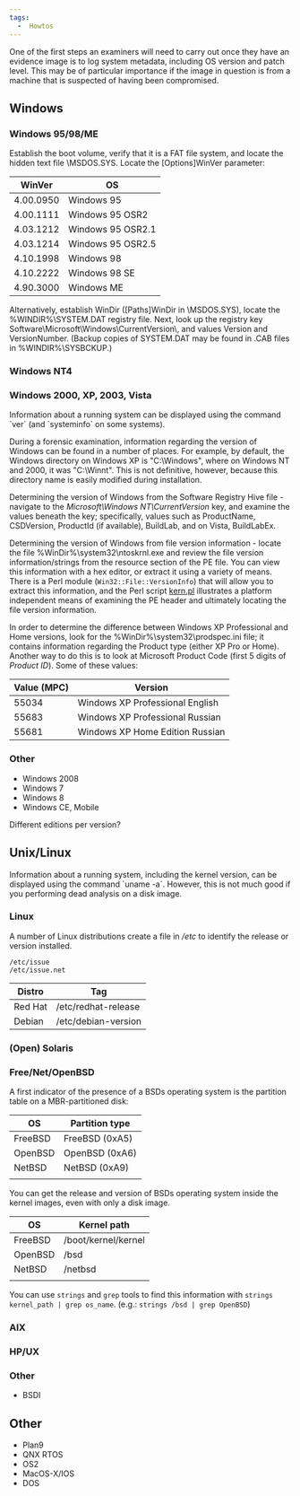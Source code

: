 ```yaml
---
tags:
  -  Howtos
---
```

One of the first steps an examiners will need to carry out once they
have an evidence image is to log system metadata, including OS version
and patch level. This may be of particular importance if the image in
question is from a machine that is suspected of having been compromised.

## Windows

### Windows 95/98/ME

Establish the boot volume, verify that it is a FAT file system, and
locate the hidden text file \MSDOS.SYS. Locate the \[Options\]WinVer
parameter:

| WinVer    | OS                |
|-----------|-------------------|
| 4.00.0950 | Windows 95        |
| 4.00.1111 | Windows 95 OSR2   |
| 4.03.1212 | Windows 95 OSR2.1 |
| 4.03.1214 | Windows 95 OSR2.5 |
| 4.10.1998 | Windows 98        |
| 4.10.2222 | Windows 98 SE     |
| 4.90.3000 | Windows ME        |

Alternatively, establish WinDir (\[Paths\]WinDir in \MSDOS.SYS), locate
the %WINDIR%\SYSTEM.DAT registry file. Next, look up the registry key
Software\Microsoft\Windows\CurrentVersion\\, and values Version and
VersionNumber. (Backup copies of SYSTEM.DAT may be found in .CAB files
in %WINDIR%\SYSBCKUP.)

### Windows NT4

### Windows 2000, XP, 2003, Vista

Information about a running system can be displayed using the command
\`ver\` (and \`systeminfo\` on some systems).

During a forensic examination, information regarding the version of
Windows can be found in a number of places. For example, by default, the
Windows directory on Windows XP is "C:\Windows", where on Windows NT and
2000, it was "C:\Winnt". This is not definitive, however, because this
directory name is easily modified during installation.

Determining the version of Windows from the Software Registry Hive
file - navigate to the *Microsoft\Windows NT\CurrentVersion* key, and
examine the values beneath the key; specifically, values such as
ProductName, CSDVersion, ProductId (if available), BuildLab, and on
Vista, BuildLabEx.

Determining the version of Windows from file version information -
locate the file %WinDir%\system32\ntoskrnl.exe and review the file
version information/strings from the resource section of the PE file.
You can view this information with a hex editor, or extract it using a
variety of means. There is a Perl module (`Win32::File::VersionInfo`)
that will allow you to extract this information, and the Perl script
[kern.pl](https://sourceforge.net/project/showfiles.php?group_id=164158&package_id=203967)
illustrates a platform independent means of examining the PE header and
ultimately locating the file version information.

In order to determine the difference between Windows XP Professional and
Home versions, look for the %WinDir%\system32\prodspec.ini file; it
contains information regarding the Product type (either XP Pro or Home).
Another way to do this is to look at Microsoft Product Code (first 5
digits of *Product ID*). Some of these values:

| Value (MPC) | Version                         |
|-------------|---------------------------------|
| 55034       | Windows XP Professional English |
| 55683       | Windows XP Professional Russian |
| 55681       | Windows XP Home Edition Russian |

### Other

- Windows 2008
- Windows 7
- Windows 8
- Windows CE, Mobile

Different editions per version?

## Unix/Linux

Information about a running system, including the kernel version, can be
displayed using the command \`uname -a\`. However, this is not much good
if you performing dead analysis on a disk image.

### Linux

A number of Linux distributions create a file in */etc* to identify the
release or version installed.

    /etc/issue
    /etc/issue.net

| Distro  | Tag                 |
|---------|---------------------|
| Red Hat | /etc/redhat-release |
| Debian  | /etc/debian-version |

### (Open) Solaris

### Free/Net/OpenBSD

A first indicator of the presence of a BSDs operating system is the
partition table on a MBR-partitioned disk:

| OS      | Partition type |
|---------|----------------|
| FreeBSD | FreeBSD (0xA5) |
| OpenBSD | OpenBSD (0xA6) |
| NetBSD  | NetBSD (0xA9)  |
|         |                |

You can get the release and version of BSDs operating system inside the
kernel images, even with only a disk image.

| OS      | Kernel path         |
|---------|---------------------|
| FreeBSD | /boot/kernel/kernel |
| OpenBSD | /bsd                |
| NetBSD  | /netbsd             |
|         |                     |

You can use `strings` and `grep` tools to find this information with
`strings kernel_path | grep os_name`. (e.g.:
`strings /bsd | grep OpenBSD`)

### AIX

### HP/UX

### Other

- BSDI

## Other

- Plan9
- QNX RTOS
- OS2
- MacOS-X/IOS
- DOS

